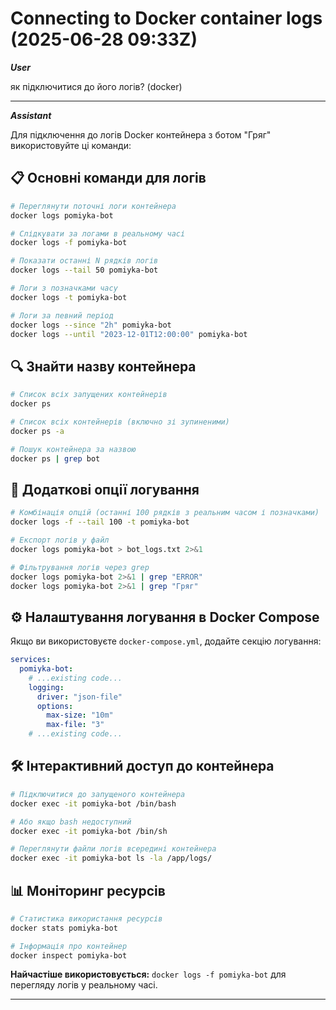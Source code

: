 <!-- Generated by SpecStory -->

# Connecting to Docker container logs (2025-06-28 09:33Z)

_**User**_

як підключитися до його логів? (docker)

---

_**Assistant**_

Для підключення до логів Docker контейнера з ботом "Гряг" використовуйте ці команди:

## 📋 **Основні команди для логів**

````bash
# Переглянути поточні логи контейнера
docker logs pomiyka-bot

# Слідкувати за логами в реальному часі
docker logs -f pomiyka-bot

# Показати останні N рядків логів
docker logs --tail 50 pomiyka-bot

# Логи з позначками часу
docker logs -t pomiyka-bot

# Логи за певний період
docker logs --since "2h" pomiyka-bot
docker logs --until "2023-12-01T12:00:00" pomiyka-bot
````

## 🔍 **Знайти назву контейнера**

````bash
# Список всіх запущених контейнерів
docker ps

# Список всіх контейнерів (включно зі зупиненими)
docker ps -a

# Пошук контейнера за назвою
docker ps | grep bot
````

## 📝 **Додаткові опції логування**

````bash
# Комбінація опцій (останні 100 рядків з реальним часом і позначками)
docker logs -f --tail 100 -t pomiyka-bot

# Експорт логів у файл
docker logs pomiyka-bot > bot_logs.txt 2>&1

# Фільтрування логів через grep
docker logs pomiyka-bot 2>&1 | grep "ERROR"
docker logs pomiyka-bot 2>&1 | grep "Гряг"
````

## ⚙️ **Налаштування логування в Docker Compose**

Якщо ви використовуєте `docker-compose.yml`, додайте секцію логування:

````yaml
services:
  pomiyka-bot:
    # ...existing code...
    logging:
      driver: "json-file"
      options:
        max-size: "10m"
        max-file: "3"
    # ...existing code...
````

## 🛠️ **Інтерактивний доступ до контейнера**

````bash
# Підключитися до запущеного контейнера
docker exec -it pomiyka-bot /bin/bash

# Або якщо bash недоступний
docker exec -it pomiyka-bot /bin/sh

# Переглянути файли логів всередині контейнера
docker exec -it pomiyka-bot ls -la /app/logs/
````

## 📊 **Моніторинг ресурсів**

````bash
# Статистика використання ресурсів
docker stats pomiyka-bot

# Інформація про контейнер
docker inspect pomiyka-bot
````

**Найчастіше використовується:** `docker logs -f pomiyka-bot` для перегляду логів у реальному часі.

---

